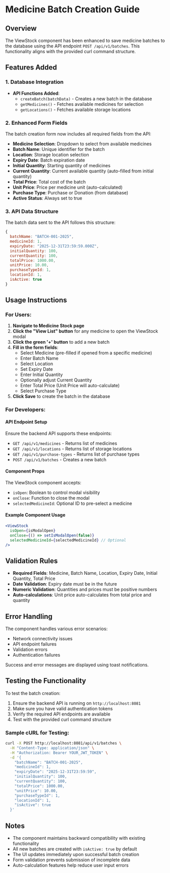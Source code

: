 # Medicine Batch Creation Guide

## Overview

The ViewStock component has been enhanced to save medicine batches to the database using the API endpoint `POST /api/v1/batches`. This functionality aligns with the provided curl command structure.

## Features Added

### 1. Database Integration

- **API Functions Added**:
  - `createBatch(batchData)` - Creates a new batch in the database
  - `getMedicines()` - Fetches available medicines for selection
  - `getLocations()` - Fetches available storage locations

### 2. Enhanced Form Fields

The batch creation form now includes all required fields from the API:

- **Medicine Selection**: Dropdown to select from available medicines
- **Batch Name**: Unique identifier for the batch
- **Location**: Storage location selection
- **Expiry Date**: Batch expiration date
- **Initial Quantity**: Starting quantity of medicines
- **Current Quantity**: Current available quantity (auto-filled from initial quantity)
- **Total Price**: Total cost of the batch
- **Unit Price**: Price per medicine unit (auto-calculated)
- **Purchase Type**: Purchase or Donation (from database)
- **Active Status**: Always set to true

### 3. API Data Structure

The batch data sent to the API follows this structure:

```javascript
{
  batchName: "BATCH-001-2025",
  medicineId: 1,
  expiryDate: "2025-12-31T23:59:59.000Z",
  initialQuantity: 100,
  currentQuantity: 100,
  totalPrice: 1000.00,
  unitPrice: 10.00,
  purchaseTypeId: 1,
  locationId: 1,
  isActive: true
}
```

## Usage Instructions

### For Users:

1. **Navigate to Medicine Stock page**
2. **Click the "View List" button** for any medicine to open the ViewStock modal
3. **Click the green '+' button** to add a new batch
4. **Fill in the form fields**:
   - Select Medicine (pre-filled if opened from a specific medicine)
   - Enter Batch Name
   - Select Location
   - Set Expiry Date
   - Enter Initial Quantity
   - Optionally adjust Current Quantity
   - Enter Total Price (Unit Price will auto-calculate)
   - Select Purchase Type
5. **Click Save** to create the batch in the database

### For Developers:

#### API Endpoint Setup

Ensure the backend API supports these endpoints:

- `GET /api/v1/medicines` - Returns list of medicines
- `GET /api/v1/locations` - Returns list of storage locations
- `GET /api/v1/purchase-types` - Returns list of purchase types
- `POST /api/v1/batches` - Creates a new batch

#### Component Props

The ViewStock component accepts:

- `isOpen`: Boolean to control modal visibility
- `onClose`: Function to close the modal
- `selectedMedicineId`: Optional ID to pre-select a medicine

#### Example Component Usage

```jsx
<ViewStock
  isOpen={isModalOpen}
  onClose={() => setIsModalOpen(false)}
  selectedMedicineId={selectedMedicineId} // Optional
/>
```

## Validation Rules

- **Required Fields**: Medicine, Batch Name, Location, Expiry Date, Initial Quantity, Total Price
- **Date Validation**: Expiry date must be in the future
- **Numeric Validation**: Quantities and prices must be positive numbers
- **Auto-calculations**: Unit price auto-calculates from total price and quantity

## Error Handling

The component handles various error scenarios:

- Network connectivity issues
- API endpoint failures
- Validation errors
- Authentication failures

Success and error messages are displayed using toast notifications.

## Testing the Functionality

To test the batch creation:

1. Ensure the backend API is running on `http://localhost:8081`
2. Make sure you have valid authentication tokens
3. Verify the required API endpoints are available
4. Test with the provided curl command structure

### Sample cURL for Testing:

```bash
curl -X POST http://localhost:8081/api/v1/batches \
  -H "Content-Type: application/json" \
  -H "Authorization: Bearer YOUR_JWT_TOKEN" \
  -d '{
    "batchName": "BATCH-001-2025",
    "medicineId": 1,
    "expiryDate": "2025-12-31T23:59:59",
    "initialQuantity": 100,
    "currentQuantity": 100,
    "totalPrice": 1000.00,
    "unitPrice": 10.00,
    "purchaseTypeId": 1,
    "locationId": 1,
    "isActive": true
  }'
```

## Notes

- The component maintains backward compatibility with existing functionality
- All new batches are created with `isActive: true` by default
- The UI updates immediately upon successful batch creation
- Form validation prevents submission of incomplete data
- Auto-calculation features help reduce user input errors
